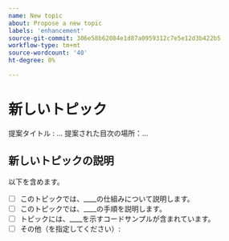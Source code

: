 ```yaml
---
name: New topic
about: Propose a new topic
labels: 'enhancement'
source-git-commit: 306e58b62084e1d87a0959312c7e5e12d3b422b5
workflow-type: tm+mt
source-wordcount: '40'
ht-degree: 0%

---
```



# 新しいトピック

提案タイトル : ...
提案された目次の場所：...

## 新しいトピックの説明

<!-- (REQUIRED) Describe the new content. Provide as much detail and as many resources as you can. -->

以下を含めます。

- [ ] このトピックでは、____の仕組みについて説明します。
- [ ] このトピックでは、____の手順を説明します。
- [ ] トピックには、____を示すコードサンプルが含まれています。
- [ ] その他（を指定してください）:

<!-- Thank you for taking the time to report the issue. -->
